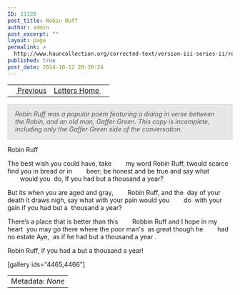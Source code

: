 ```yaml
---
ID: 11320
post_title: Robin Ruff
author: admin
post_excerpt: ""
layout: page
permalink: >
  http://www.hauncollection.org/corrected-text/version-iii-series-ii/robin-ruff/
published: true
post_date: 2014-10-12 20:30:24
---
```

<table style="width: 100%;">
<tbody>
<tr>
<td style="text-align: left;"><a title="The Homespun Dress" href="http://www.hauncollection.org/version-3/version-iii-series-ii/the-homespun-dress-song-lyrics/"><img src="https://lh3.googleusercontent.com/-EFJpxxNiPNw/VqgtWBCZrMI/AAAAAAAAAFU/WfY4lPFWWkg/s800-Ic42/Soeb-Plain-Arrows-8-10px.png" alt="" width="10" height="10" /> Previous</a></td>
<td style="text-align: right;"><a title="Letters" href="http://www.hauncollection.org/version-3/version-iii-series-ii/">Letters Home <img src="https://lh3.googleusercontent.com/-67k0cYlpXHw/VqgtWKz1MXI/AAAAAAAAAFU/k9PW_Piyurk/s800-Ic42/Soeb-Plain-Arrows-5-10px.png" alt="" width="10" height="10" /></a></td>
</tr>
</tbody>
</table>
<p style="padding: 12px 16px 14px 16px; color: #555555; background-color: #e8e7e7; border: #d2d0cf 1px solid;"><em>Robin Ruff was a popular poem featuring a dialog in verse between the Robin, and an old man, Gaffer Green. This copy is incomplete, including only the Gaffer Green side of the conversation.
</em></p>
Robin Ruff

The best wish you could have, take
<span style="margin-left: 28px;">my word Robin Ruff,
twould scarce find you in bread or in
<span style="margin-left: 28px;">beer;
be honest and be true and say what
<span style="margin-left: 28px;">would you  do,
If you had but a thousand a year?</span></span></span>

But its when you are aged and gray,
<span style="margin-left: 28px;">Robin Ruff,
and the  day of your death it draws nigh,
say what with your pain would you
<span style="margin-left: 28px;">do  with your gain
if you had but a  thousand a year?</span></span>

There’s a place that is better than this
<span style="margin-left: 28px;">Robbin Ruff
and I hope in my heart  you may go there
where the poor man's  as great though he
<span style="margin-left: 28px;">had no estate
Aye,  as if he had but a thousand a year .</span></span>

Robin Ruff, if you had a but a thousand a year!

[gallery ids="4465,4466"]
<table style="width: 100%;">
<tbody>
<tr>
<td>Metadata: <em>None</em></td>
</tr>
</tbody>
</table>